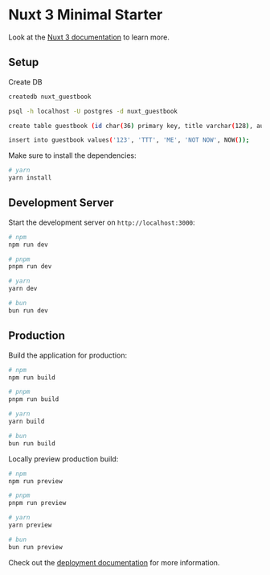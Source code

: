 # Nuxt 3 Minimal Starter

Look at the [Nuxt 3 documentation](https://nuxt.com/docs/getting-started/introduction) to learn more.

## Setup

Create DB
```bash
createdb nuxt_guestbook
```

```bash
psql -h localhost -U postgres -d nuxt_guestbook
```

```bash
create table guestbook (id char(36) primary key, title varchar(128), author varchar(80), text text,created_at timestamp );
```

```bash
insert into guestbook values('123', 'TTT', 'ME', 'NOT NOW', NOW());
```

Make sure to install the dependencies:

```bash
# yarn
yarn install
```

## Development Server

Start the development server on `http://localhost:3000`:

```bash
# npm
npm run dev

# pnpm
pnpm run dev

# yarn
yarn dev

# bun
bun run dev
```

## Production

Build the application for production:

```bash
# npm
npm run build

# pnpm
pnpm run build

# yarn
yarn build

# bun
bun run build
```

Locally preview production build:

```bash
# npm
npm run preview

# pnpm
pnpm run preview

# yarn
yarn preview

# bun
bun run preview
```

Check out the [deployment documentation](https://nuxt.com/docs/getting-started/deployment) for more information.
